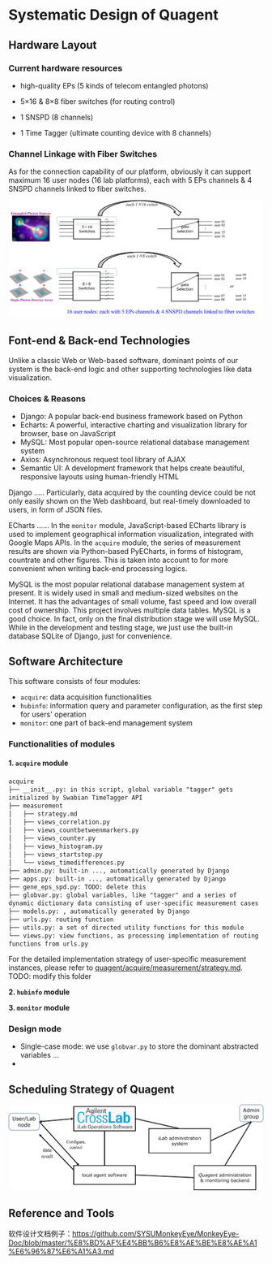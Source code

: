 # Systematic Design of Quagent

## Hardware Layout

### Current hardware resources

- high-quality EPs (5 kinds of telecom entangled photons)

- 5×16 & 8×8 fiber switches (for routing control)

- 1 SNSPD (8 channels)

- 1 Time Tagger (ultimate counting device with 8 channels)

### Channel Linkage with Fiber Switches

As for the connection capability of our platform, obviously it can support maximum 16 user nodes (16 lab platforms),
each with 5 EPs channels & 4 SNSPD channels linked to fiber switches.

![switch-linkage](../images/switch-linkage.png)

## Font-end & Back-end Technologies

Unlike a classic Web or Web-based software, dominant points of our system is the back-end logic and other supporting
technologies like data visualization.

### Choices & Reasons

- Django: A popular back-end business framework based on Python
- Echarts: A powerful, interactive charting and visualization library for browser, base on JavaScript
- MySQL: Most popular open-source relational database management system
- Axios: Asynchronous request tool library of AJAX
- Semantic UI: A development framework that helps create beautiful, responsive layouts using human-friendly HTML

Django ..... Particularly, data acquired by the counting device could be not only easily shown on the Web dashboard, but
real-timely downloaded to users, in form of JSON files.

ECharts ...... In the `monitor` module, JavaScript-based ECharts library is used to implement geographical information
visualization, integrated with Google Maps APIs. In the `acquire` module, the series of measurement results are shown
via Python-based PyECharts, in forms of histogram, countrate and other figures. This is taken into account to for more
convenient when writing back-end processing logics.

MySQL is the most popular relational database management system at present. It is widely used in small and medium-sized
websites on the Internet. It has the advantages of small volume, fast speed and low overall cost of ownership. This
project involves multiple data tables. MySQL is a good choice. In fact, only on the final distribution stage we will use
MySQL. While in the development and testing stage, we just use the built-in database SQLite of Django, just for
convenience.

## Software Architecture

This software consists of four modules:

- `acquire`: data acquisition functionalities
- `hubinfo`: information query and parameter configuration, as the first step for users' operation
- `monitor`: one part of back-end management system

### Functionalities of modules

#### 1. `acquire` module

```text
acquire
├── __init__.py: in this script, global variable "tagger" gets initialized by Swabian TimeTagger API
├── measurement
│   ├── strategy.md
│   ├── views_correlation.py
│   ├── views_countbetweenmarkers.py
│   ├── views_counter.py
│   ├── views_histogram.py
│   ├── views_startstop.py
│   └── views_timedifferences.py
├── admin.py: built-in ..., automatically generated by Django
├── apps.py: built-in ..., automatically generated by Django
├── gene_eps_spd.py: TODO: delete this
├── globvar.py: global variables, like "tagger" and a series of dynamic dictionary data consisting of user-specific measurement cases 
├── models.py: , automatically generated by Django
├── urls.py: routing function
├── utils.py: a set of directed utility functions for this module
└── views.py: view functions, as processing implementation of routing functions from urls.py
```

For the detailed implementation strategy of user-specific measurement instances, please refer to [quagent/acquire/measurement/strategy.md](E:/Git-projects/quagent/acquire/measurement/strategy.md).
TODO: modify this folder 


**2. `hubinfo` module**

**3. `monitor` module**

### Design mode

- Single-case mode: we use `globvar.py` to store the dominant abstracted variables ...
-

## Scheduling Strategy of Quagent

![quagent-shceduling](../images/strategy-with-ilab.png)

## Reference and Tools

软件设计文档例子：https://github.com/SYSUMonkeyEye/MonkeyEye-Doc/blob/master/%E8%BD%AF%E4%BB%B6%E8%AE%BE%E8%AE%A1%E6%96%87%E6%A1%A3.md


